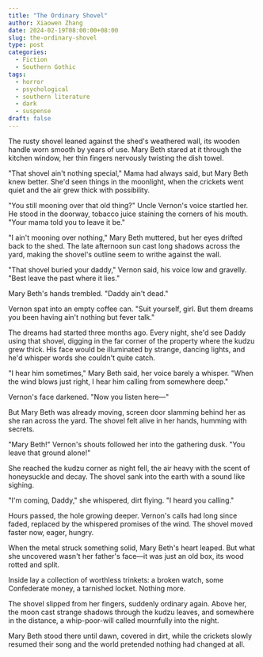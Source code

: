 ```yaml
---
title: "The Ordinary Shovel"
author: Xiaowen Zhang
date: 2024-02-19T08:00:00+08:00
slug: the-ordinary-shovel
type: post
categories:
  - Fiction
  - Southern Gothic
tags:
  - horror
  - psychological
  - southern literature
  - dark
  - suspense
draft: false
---
```


The rusty shovel leaned against the shed's weathered wall, its wooden handle worn smooth by years of use. Mary Beth stared at it through the kitchen window, her thin fingers nervously twisting the dish towel.

"That shovel ain't nothing special," Mama had always said, but Mary Beth knew better. She'd seen things in the moonlight, when the crickets went quiet and the air grew thick with possibility.

"You still mooning over that old thing?" Uncle Vernon's voice startled her. He stood in the doorway, tobacco juice staining the corners of his mouth. "Your mama told you to leave it be."

"I ain't mooning over nothing," Mary Beth muttered, but her eyes drifted back to the shed. The late afternoon sun cast long shadows across the yard, making the shovel's outline seem to writhe against the wall.

"That shovel buried your daddy," Vernon said, his voice low and gravelly. "Best leave the past where it lies."

Mary Beth's hands trembled. "Daddy ain't dead."

Vernon spat into an empty coffee can. "Suit yourself, girl. But them dreams you been having ain't nothing but fever talk."

The dreams had started three months ago. Every night, she'd see Daddy using that shovel, digging in the far corner of the property where the kudzu grew thick. His face would be illuminated by strange, dancing lights, and he'd whisper words she couldn't quite catch.

"I hear him sometimes," Mary Beth said, her voice barely a whisper. "When the wind blows just right, I hear him calling from somewhere deep."

Vernon's face darkened. "Now you listen here—"

But Mary Beth was already moving, screen door slamming behind her as she ran across the yard. The shovel felt alive in her hands, humming with secrets.

"Mary Beth!" Vernon's shouts followed her into the gathering dusk. "You leave that ground alone!"

She reached the kudzu corner as night fell, the air heavy with the scent of honeysuckle and decay. The shovel sank into the earth with a sound like sighing.

"I'm coming, Daddy," she whispered, dirt flying. "I heard you calling."

Hours passed, the hole growing deeper. Vernon's calls had long since faded, replaced by the whispered promises of the wind. The shovel moved faster now, eager, hungry.

When the metal struck something solid, Mary Beth's heart leaped. But what she uncovered wasn't her father's face—it was just an old box, its wood rotted and split.

Inside lay a collection of worthless trinkets: a broken watch, some Confederate money, a tarnished locket. Nothing more.

The shovel slipped from her fingers, suddenly ordinary again. Above her, the moon cast strange shadows through the kudzu leaves, and somewhere in the distance, a whip-poor-will called mournfully into the night.

Mary Beth stood there until dawn, covered in dirt, while the crickets slowly resumed their song and the world pretended nothing had changed at all.